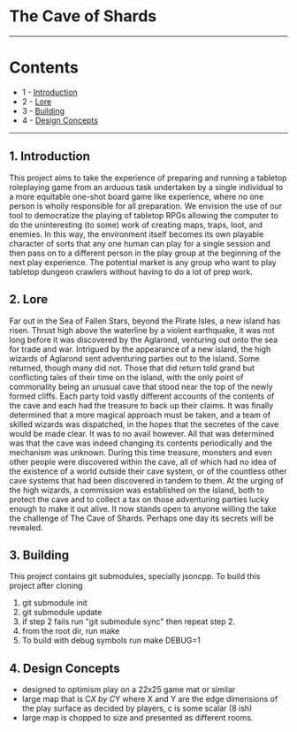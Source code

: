 # The Cave of Shards

---

# Contents
- 1 - [Introduction](#1-introduction)
- 2 - [Lore](#2-lore)
- 3 - [Building](#3-building)
- 4 - [Design Concepts](#4-design-concepts)

---

## 1. Introduction
This project aims to take the experience of preparing and running a tabletop
roleplaying game from an arduous task undertaken by a single individual to a
more equitable one-shot board game like experience, where no one person is wholly
responsible for all preparation. We envision the use of our tool to democratize
the playing of tabletop RPGs allowing the computer to do the uninteresting (to some)
work of creating maps, traps, loot, and enemies. In this way, the environment
itself becomes its own playable character of sorts that any one human can play
for a single session and then pass on to a different person in the play group
at the beginning of the next play experience. The potential market is any group who
want to play tabletop dungeon crawlers without having to do a lot of prep work.


## 2. Lore
Far out in the Sea of Fallen Stars, beyond the Pirate Isles, a new island has risen.
Thrust high above the waterline by a violent earthquake, it  was not long before
it was discovered by the Aglarond, venturing out onto the sea for trade and war.
Intrigued by the appearance of a new island, the high wizards of Aglarond sent
adventuring parties out to the island. Some returned, though many did not.
Those that did return told grand but conflicting tales of their time on the
island, with the only point of commonality being an unusual cave that stood
near the top of the newly formed cliffs. Each party told vastly different
accounts of the contents of the cave and each had the treasure to back up their
claims. It was finally determined that a more magical approach must be taken,
and a team of skilled wizards was dispatched, in the hopes that the secretes of
the cave would be made clear. It was to no avail however. All that was determined
was that the cave was indeed changing its contents periodically and the
mechanism was unknown. During this time treasure, monsters and even other
people were discovered within the cave, all of which had no idea of the
existence of a world outside their cave system, or of the countless other cave
systems that had been discovered in tandem to them. At the urging of the high
wizards, a commission was established on the island, both to protect the cave
and to collect a tax on those adventuring parties lucky enough to make it out
alive. It now stands open to anyone willing the take the challenge of
The Cave of Shards. Perhaps one day its secrets will be revealed.

## 3. Building

This project contains git submodules, specially jsoncpp.
To build this project after cloning
1. git submodule init   
2. git submodule update
3. if step 2 fails run "git submodule sync" then repeat step 2.
4. from the root dir, run make
5. To build with debug symbols run make DEBUG=1

## 4. Design Concepts

- designed to optimism play on a 22x25 game mat or similar
- large map that is C*X by C*Y where X and Y are the edge dimensions of the play surface
as decided by players, c is some scalar (8 ish)
- large map is chopped to size and presented as different rooms.
